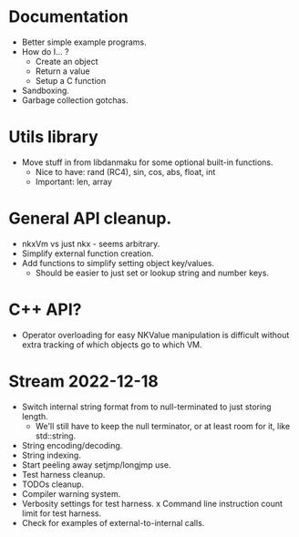 # Documentation
- Better simple example programs.
- How do I... ?
  - Create an object
  - Return a value
  - Setup a C function
- Sandboxing.
- Garbage collection gotchas.

# Utils library
- Move stuff in from libdanmaku for some optional built-in functions.
  - Nice to have: rand (RC4), sin, cos, abs, float, int
  - Important:    len, array

# General API cleanup.
- nkxVm vs just nkx - seems arbitrary.
- Simplify external function creation.
- Add functions to simplify setting object key/values.
  - Should be easier to just set or lookup string and number keys.

# C++ API?
- Operator overloading for easy NKValue manipulation is difficult
  without extra tracking of which objects go to which VM.

# Stream 2022-12-18
- Switch internal string format from to null-terminated to just storing length.
  - We'll still have to keep the null terminator, or at least room for it, like std::string.
- String encoding/decoding.
- String indexing.
- Start peeling away setjmp/longjmp use.
- Test harness cleanup.
- TODOs cleanup.
- Compiler warning system.
- Verbosity settings for test harness.
x Command line instruction count limit for test harness.
- Check for examples of external-to-internal calls.
